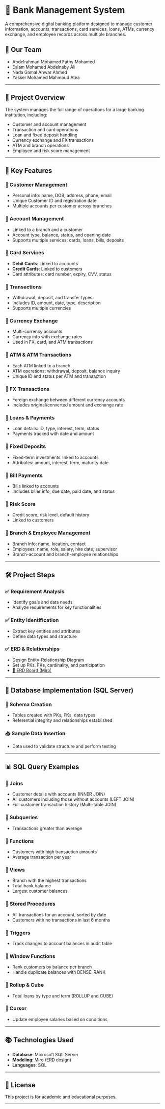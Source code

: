 
# 🏦 Bank Management System

A comprehensive digital banking platform designed to manage customer information, accounts, transactions, card services, loans, ATMs, currency exchange, and employee records across multiple branches.

## 👥 Our Team

- Abdelrahman Mohamed Fathy Mohamed  
- Eslam Mohamed Abdelnaby Ali  
- Nada Gamal Anwar Ahmed  
- Yasser Mohamed Mahmoud Atea  

---

## 📌 Project Overview

The system manages the full range of operations for a large banking institution, including:

- Customer and account management  
- Transaction and card operations  
- Loan and fixed deposit handling  
- Currency exchange and FX transactions  
- ATM and branch operations  
- Employee and risk score management  

---

## 🧩 Key Features

### 🔹 Customer Management
- Personal info: name, DOB, address, phone, email  
- Unique Customer ID and registration date  
- Multiple accounts per customer across branches  

### 🔹 Account Management
- Linked to a branch and a customer  
- Account type, balance, status, and opening date  
- Supports multiple services: cards, loans, bills, deposits  

### 🔹 Card Services
- **Debit Cards**: Linked to accounts  
- **Credit Cards**: Linked to customers  
- Card attributes: card number, expiry, CVV, status  

### 🔹 Transactions
- Withdrawal, deposit, and transfer types  
- Includes ID, amount, date, type, description  
- Supports multiple currencies  

### 🔹 Currency Exchange
- Multi-currency accounts  
- Currency info with exchange rates  
- Used in FX, card, and ATM transactions  

### 🔹 ATM & ATM Transactions
- Each ATM linked to a branch  
- ATM operations: withdrawal, deposit, balance inquiry  
- Unique ID and status per ATM and transaction  

### 🔹 FX Transactions
- Foreign exchange between different currency accounts  
- Includes original/converted amount and exchange rate  

### 🔹 Loans & Payments
- Loan details: ID, type, interest, term, status  
- Payments tracked with date and amount  

### 🔹 Fixed Deposits
- Fixed-term investments linked to accounts  
- Attributes: amount, interest, term, maturity date  

### 🔹 Bill Payments
- Bills linked to accounts  
- Includes biller info, due date, paid date, and status  

### 🔹 Risk Score
- Credit score, risk level, default history  
- Linked to customers  

### 🔹 Branch & Employee Management
- Branch info: name, location, contact  
- Employees: name, role, salary, hire date, supervisor  
- Branch-account and branch-employee relationships  

---

## 🛠️ Project Steps

### ✅ Requirement Analysis
- Identify goals and data needs  
- Analyze requirements for key functionalities  

### ✅ Entity Identification
- Extract key entities and attributes  
- Define data types and structure  

### ✅ ERD & Relationships
- Design Entity-Relationship Diagram  
- Set up PKs, FKs, cardinality, and participation  
- [🔗 ERD Board (Miro)](https://miro.com/app/board/uXjVIGMGzV8=/)

---

## 🧱 Database Implementation (SQL Server)

### 📂 Schema Creation
- Tables created with PKs, FKs, data types  
- Referential integrity and relationships established  

### 📥 Sample Data Insertion
- Data used to validate structure and perform testing  

---

## 📊 SQL Query Examples

### 🔸 Joins
- Customer details with accounts (INNER JOIN)  
- All customers including those without accounts (LEFT JOIN)  
- Full customer transaction history (Multi-table JOIN)  

### 🔸 Subqueries
- Transactions greater than average  

### 🔸 Functions
- Customers with high transaction amounts  
- Average transaction per year  

### 🔸 Views
- Branch with the highest transactions  
- Total bank balance  
- Largest customer balances  

### 🔸 Stored Procedures
- All transactions for an account, sorted by date  
- Customers with no transactions in last 6 months  

### 🔸 Triggers
- Track changes to account balances in audit table  

### 🔸 Window Functions
- Rank customers by balance per branch  
- Handle duplicate balances with DENSE_RANK  

### 🔸 Rollup & Cube
- Total loans by type and term (ROLLUP and CUBE)  

### 🔸 Cursor
- Update employee salaries based on conditions  

---

## 📚 Technologies Used

- **Database**: Microsoft SQL Server  
- **Modeling**: Miro (ERD design)  
- **Languages**: SQL  

---

## 📎 License

This project is for academic and educational purposes.

---

